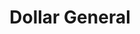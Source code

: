 ---
title: "Dollar General"
url: /connersville/dollar-general-west-30th-street/
shop: variety store
---
